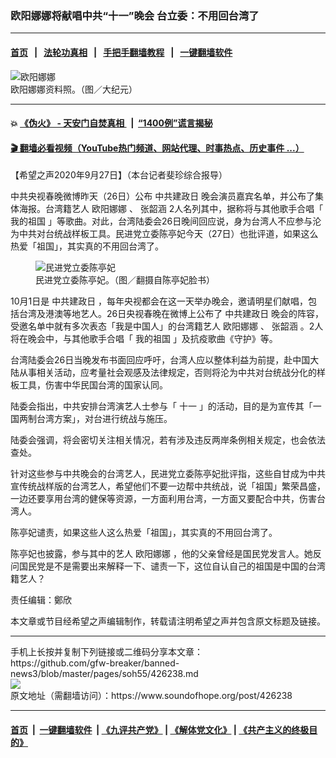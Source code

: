### 欧阳娜娜将献唱中共“十一”晚会  台立委：不用回台湾了
------------------------

#### [首页](https://github.com/gfw-breaker/banned-news3/blob/master/README.md) &nbsp;&nbsp;|&nbsp;&nbsp; [法轮功真相](https://github.com/begood0513/basic/blob/master/README.md)  &nbsp;&nbsp;|&nbsp;&nbsp; [手把手翻墙教程](https://github.com/gfw-breaker/guides/wiki)  &nbsp;&nbsp;|&nbsp;&nbsp; [一键翻墙软件](https://github.com/gfw-breaker/nogfw/blob/master/README.md)  



<div><img alt="欧阳娜娜" src="https://img.soundofhope.org/2020-09/1601184009533.png"/>
<br/><figcaption class="caption">
 欧阳娜娜资料照。（图／大纪元）
</figcaption></div><hr/>

#### 💥 [《伪火》 - 天安门自焚真相 ](http://158.247.195.190:10000/videos/blog/weihuo.html)&nbsp; |&nbsp; [“1400例”谎言揭秘  ](http://158.247.195.190:10000/videos/blog/jiexi1400.html)

#### [ 🎬  翻墙必看视频（YouTube热门频道、网站代理、时事热点、历史事件 ...）](https://github.com/gfw-breaker/links/blob/master/banned.md)

<div><div class="Content__Wrapper sc-1bvya0-0 grZQxZ">
 <p class="meta-top">
  <span class="meta">
   【希望之声2020年9月27日】（本台记者斐珍综合报导）
  </span>
 </p>
 <p style="text-align:start">
  中共央视春晚微博昨天（26日）公布
  <ok href="/term/169289">
   中共建政日
  </ok>
  晚会演员嘉宾名单，并公布了集体海报。台湾籍艺人
  <ok href="/term/32550">
   欧阳娜娜
  </ok>
  、
  <ok href="/term/97899">
   张韶涵
  </ok>
  2人名列其中，据称将与其他歌手合唱「
  <ok href="/term/3614">
   我的祖国
  </ok>
  」等歌曲。对此，台湾陆委会26日晚间回应说，身为台湾人不应参与沦为中共对台统战样板工具。民进党立委陈亭妃今天（27日）也批评道，如果这么热爱「祖国」，其实真的不用回台湾了。
 </p>
 <figure class="OImage__StyledFigure-sc-1lfley0-0 hHSfVg">
  <img alt="民进党立委陈亭妃" src="https://img.soundofhope.org/2020-09/1601184095244.png"/>
  <br/><figcaption>
   民进党立委陈亭妃。（图／翻摄自陈亭妃脸书）
  </figcaption>
 </figure>
 <p>
  10月1日是
  <ok href="/term/169289">
   中共建政日
  </ok>
  ，每年央视都会在这一天举办晚会，邀请明星们献唱，包括台湾及港澳等地艺人。26日央视春晚在微博上公布了
  <ok href="/term/169289">
   中共建政日
  </ok>
  晚会的阵容，受邀名单中就有多次表态「我是中国人」的台湾籍艺人
  <ok href="/term/32550">
   欧阳娜娜
  </ok>
  、
  <ok href="/term/97899">
   张韶涵
  </ok>
  。2人将在晚会中，与其他歌手合唱「
  <ok href="/term/3614">
   我的祖国
  </ok>
  」及抗疫歌曲《守护》等。
 </p>
 <div class="AD_Embed__Wrap-sc-1xslmin-0 igMuqX module desktop">
  <div>
  </div>
 </div>
 <p>
  台湾陆委会26日当晚发布书面回应呼吁，台湾人应以整体利益为前提，赴中国大陆从事相关活动，应考量社会观感及法律规定，否则将沦为中共对台统战分化的样板工具，伤害中华民国台湾的国家认同。
 </p>
 <p>
  陆委会指出，中共安排台湾演艺人士参与「
  <ok href="/term/4032">
   十一
  </ok>
  」的活动，目的是为宣传其「一国两制台湾方案」，对台进行统战与施压。
 </p>
 <p>
  陆委会强调，将会密切关注相关情况，若有涉及违反两岸条例相关规定，也会依法查处。
 </p>
 <p>
  针对这些参与中共晚会的台湾艺人，民进党立委陈亭妃批评指，这些自甘成为中共宣传统战样版的台湾艺人，希望他们不要一边帮中共统战，说「祖国」繁荣昌盛，一边还要享用台湾的健保等资源，一方面利用台湾，一方面又要配合中共，伤害台湾人。
 </p>
 <p>
  陈亭妃谴责，如果这些人这么热爱「祖国」，其实真的不用回台湾了。
 </p>
 <p content="陈亭妃也表示，其中一位艺人欧阳娜娜，他的父亲曾经是国民党发言人，那国民党是不是要出来表态一下？对于自认自己的祖国是中国的这位艺人，是不是要谴责一下？希望国民党应该要表态，而不是坐视不管。" data-reactid="29" type="text">
  陈亭妃也披露，参与其中的艺人
  <ok href="/term/32550">
   欧阳娜娜
  </ok>
  ，他的父亲曾经是国民党发言人。她反问国民党是不是需要出来解释一下、谴责一下，这位自认自己的祖国是中国的台湾籍艺人？
 </p>
 <p style="text-align:start">
 </p>
 <p class="meta-btm">
  责任编辑：鄭欣
 </p>
 <p class="meta-btm">
  本文章或节目经希望之声编辑制作，转载请注明希望之声并包含原文标题及链接。
 </p>
</div>
</div>
<hr/>
手机上长按并复制下列链接或二维码分享本文章：<br/>
https://github.com/gfw-breaker/banned-news3/blob/master/pages/soh55/426238.md <br/>
<a href='https://github.com/gfw-breaker/banned-news3/blob/master/pages/soh55/426238.md'><img src='https://github.com/gfw-breaker/banned-news3/blob/master/pages/soh55/426238.md.png'/></a> <br/>
原文地址（需翻墙访问）：https://www.soundofhope.org/post/426238


------------------------
#### [首页](https://github.com/gfw-breaker/banned-news3/blob/master/README.md) &nbsp;|&nbsp; [一键翻墙软件](https://github.com/gfw-breaker/nogfw/blob/master/README.md) &nbsp;| [《九评共产党》](https://github.com/gfw-breaker/9ping.md/blob/master/README.md#九评之一评共产党是什么) | [《解体党文化》](https://github.com/gfw-breaker/jtdwh.md/blob/master/README.md) | [《共产主义的终极目的》](https://github.com/gfw-breaker/gczydzjmd.md/blob/master/README.md)


<img src='http://gfw-breaker.win/banned-news3/pages/soh55/426238.md' width='0px' height='0px'/>